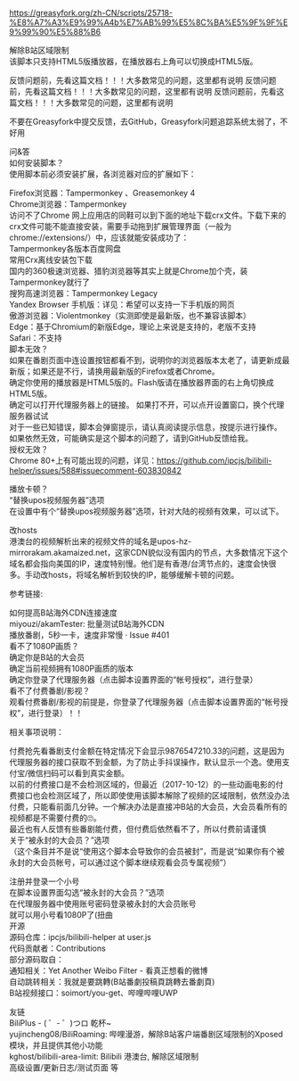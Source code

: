 https://greasyfork.org/zh-CN/scripts/25718-%E8%A7%A3%E9%99%A4b%E7%AB%99%E5%8C%BA%E5%9F%9F%E9%99%90%E5%88%B6

解除B站区域限制<br>
该脚本只支持HTML5版播放器，在播放器右上角可以切换成HTML5版。

反馈问题前，先看这篇文档！！！大多数常见的问题，这里都有说明 反馈问题前，先看这篇文档！！！大多数常见的问题，这里都有说明 反馈问题前，先看这篇文档！！！大多数常见的问题，这里都有说明

不要在Greasyfork中提交反馈，去GitHub，Greasyfork问题追踪系统太弱了，不好用

问&答<br>
如何安装脚本？<br>
使用脚本前必须安装扩展，各浏览器对应的扩展如下：

Firefox浏览器：Tampermonkey 、Greasemonkey 4<br>
Chrome浏览器：Tampermonkey<br>
访问不了Chrome 网上应用店的同鞋可以到下面的地址下载crx文件。下载下来的crx文件可能不能直接安装，需要手动拖到扩展管理界面（一般为chrome://extensions/）中，应该就能安装成功了：<br>
Tampermonkey各版本百度网盘<br>
常用Crx离线安装包下载<br>
国内的360极速浏览器、猎豹浏览器等其实上就是Chrome加个壳，装Tampermonkey就行了<br>
搜狗高速浏览器：Tampermonkey Legacy<br>
Yandex Browser 手机版：详见：希望可以支持一下手机版的网页<br>
傲游浏览器：Violentmonkey（实测即使是最新版，也不兼容该脚本）<br>
Edge：基于Chromium的新版Edge，理论上来说是支持的，老版不支持<br>
Safari：不支持<br>
脚本无效？<br>
如果在番剧页面中连设置按钮都看不到，说明你的浏览器版本太老了，请更新成最新版；如果还是不行，请换用最新版的Firefox或者Chrome。<br>
确定你使用的播放器是HTML5版的。Flash版请在播放器界面的右上角切换成HTML5版。<br>
确定可以打开代理服务器上的链接。 如果打不开，可以点开设置窗口，换个代理服务器试试<br>
对于一些已知错误，脚本会弹窗提示，请认真阅读提示信息，按提示进行操作。<br>
如果依然无效，可能确实是这个脚本的问题了，请到GitHub反馈给我。<br>
授权无效？<br>
Chrome 80+上有可能出现的问题，详见：https://github.com/ipcjs/bilibili-helper/issues/588#issuecomment-603830842

播放卡顿？<br>
“替换upos视频服务器”选项<br>
在设置中有个“替换upos视频服务器”选项，针对大陆的视频有效果，可以试下。<br>

改hosts<br>
港澳台的视频解析出来的视频文件的域名是upos-hz-mirrorakam.akamaized.net，这家CDN貌似没有国内的节点，大多数情况下这个域名都会指向美国的IP，速度特别慢。他们是有香港/台湾节点的，速度会快很多。手动改hosts，将域名解析到较快的IP，能够缓解卡顿的问题。

参考链接:

如何提高B站海外CDN连接速度<br>
miyouzi/akamTester: 批量测试B站海外CDN<br>
播放番剧，5秒一卡，速度非常慢 · Issue #401<br>
看不了1080P画质？<br>
确定你是B站的大会员<br>
确定当前视频拥有1080P画质的版本<br>
确定你登录了代理服务器（点击脚本设置界面的“帐号授权”，进行登录）<br>
看不了付费番剧/影视？<br>
观看付费番剧/影视的前提是，你登录了代理服务器（点击脚本设置界面的“帐号授权”，进行登录）！！

相关事项说明：

付费抢先看番剧支付金额在特定情况下会显示9876547210.33的问题，这是因为代理服务器的接口获取不到金额，为了防止手抖误操作，默认显示一个逸。使用支付宝/微信扫码可以看到真实金额。<br>
以前的付费接口是不会检测区域的，但最近（2017-10-12）的一些动画电影的付费接口也会检测区域了，所以即使使用该脚本解除了视频的区域限制，依然没办法付费，只能看前面几分钟。一个解决办法是直接冲B站的大会员，大会员看所有的视频都是不需要付费的🙄。<br>
最近也有人反馈有些番剧能付费，但付费后依然看不了，所以付费前请谨慎<br>
关于“被永封的大会员？”选项<br>
（这个条目并不是说“使用这个脚本会导致你的会员被封”，而是说“如果你有个被永封的大会员帐号，可以通过这个脚本继续观看会员专属视频”）

注册并登录一个小号<br>
在脚本设置界面勾选“被永封的大会员？”选项<br>
在代理服务器中使用账号密码登录被永封的大会员账号<br>
就可以用小号看1080P了(扭曲<br>
开源<br>
源码仓库：ipcjs/bilibili-helper at user.js<br>
代码贡献者：Contributions<br>
部分源码取自：<br>
通知相关：Yet Another Weibo Filter - 看真正想看的微博<br>
自动跳转相关：我就是要跳轉(B站番劇投稿頁跳轉去番劇頁)<br>
B站视频接口：soimort/you-get、哔哩哔哩UWP<br>

友链<br>
BiliPlus - ( ゜- ゜)つロ 乾杯~<br>
yujincheng08/BiliRoaming: 哔哩漫游，解除B站客户端番剧区域限制的Xposed模块，并且提供其他小功能<br>
kghost/bilibili-area-limit: Bilibili 港澳台, 解除区域限制<br>
高级设置/更新日志/测试页面 等<br>
